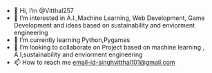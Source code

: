- 👋 Hi, I’m @Vitthal257
- 👀 I’m interested in A.I.,Machine Learning, Web Development, Game Development and ideas based on sustainability and enviorment engineering
- 🌱 I’m currently learning Python,Pygames
- 💞️ I’m looking to collaborate on Project based on machine learning , A.I,sustainability and enviorment engineering
- 📫 How to reach me email-id-singhvitthal101@gmail.com

<!---
Vitthal257/Vitthal257 is a ✨ special ✨ repository because its `README.md` (this file) appears on your GitHub profile.
You can click the Preview link to take a look at your changes.
--->
